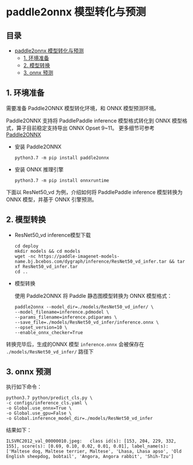 # paddle2onnx 模型转化与预测

## 目录

- [paddle2onnx 模型转化与预测](#paddle2onnx-模型转化与预测)
  - [1. 环境准备](#1-环境准备)
  - [2. 模型转换](#2-模型转换)
  - [3. onnx 预测](#3-onnx-预测)

## 1. 环境准备

需要准备 Paddle2ONNX 模型转化环境，和 ONNX 模型预测环境。

Paddle2ONNX 支持将 PaddlePaddle inference 模型格式转化到 ONNX 模型格式，算子目前稳定支持导出 ONNX Opset 9~11。
更多细节可参考 [Paddle2ONNX](https://github.com/PaddlePaddle/Paddle2ONNX#paddle2onnx)

- 安装 Paddle2ONNX
    ```shell
    python3.7 -m pip install paddle2onnx
    ```

- 安装 ONNX 推理引擎
    ```shell
    python3.7 -m pip install onnxruntime
    ```
下面以 ResNet50_vd 为例，介绍如何将 PaddlePaddle inference 模型转换为 ONNX 模型，并基于 ONNX 引擎预测。

## 2. 模型转换

- ResNet50_vd inference模型下载

    ```shell
    cd deploy
    mkdir models && cd models
    wget -nc https://paddle-imagenet-models-name.bj.bcebos.com/dygraph/inference/ResNet50_vd_infer.tar && tar xf ResNet50_vd_infer.tar
    cd ..
    ```

- 模型转换

    使用 Paddle2ONNX 将 Paddle 静态图模型转换为 ONNX 模型格式：
    ```shell
    paddle2onnx --model_dir=./models/ResNet50_vd_infer/ \
    --model_filename=inference.pdmodel \
    --params_filename=inference.pdiparams \
    --save_file=./models/ResNet50_vd_infer/inference.onnx \
    --opset_version=10 \
    --enable_onnx_checker=True
    ```

转换完毕后，生成的ONNX 模型 `inference.onnx` 会被保存在 `./models/ResNet50_vd_infer/` 路径下

## 3. onnx 预测

执行如下命令：
```shell
python3.7 python/predict_cls.py \
-c configs/inference_cls.yaml \
-o Global.use_onnx=True \
-o Global.use_gpu=False \
-o Global.inference_model_dir=./models/ResNet50_vd_infer
```

结果如下：
```
ILSVRC2012_val_00000010.jpeg:   class id(s): [153, 204, 229, 332, 155], score(s): [0.69, 0.10, 0.02, 0.01, 0.01], label_name(s): ['Maltese dog, Maltese terrier, Maltese', 'Lhasa, Lhasa apso', 'Old English sheepdog, bobtail', 'Angora, Angora rabbit', 'Shih-Tzu']
```
